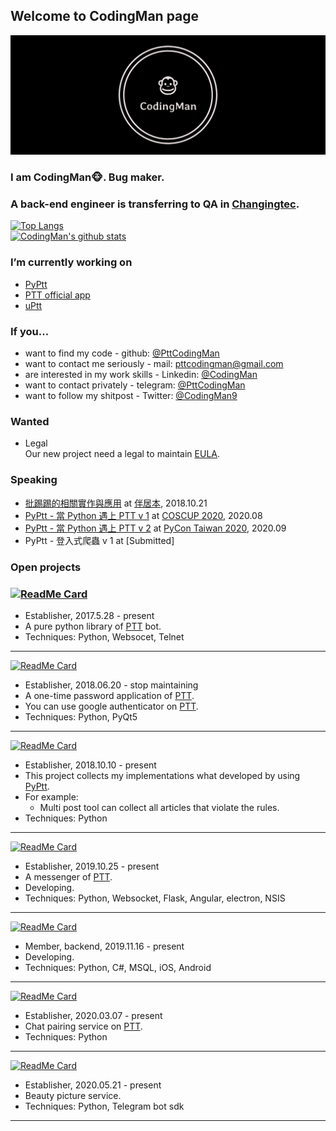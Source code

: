 ## Welcome to CodingMan page

![](https://raw.githubusercontent.com/PttCodingMan/PttCodingMan.github.io/master/logo/facebook_cover_photo_2.png)

### I am CodingMan🐵. Bug maker. 
### A back-end engineer is transferring to QA in [Changingtec](https://www.changingtec.com/).  

[![Top Langs](https://github-readme-stats.vercel.app/api/top-langs/?username=PttCodingMan&theme=dark&layout=compact)](https://github.com/PttCodingMan)  
[![CodingMan's github stats](https://github-readme-stats.vercel.app/api?username=PttCodingMan&count_private=true&theme=dark)](https://github.com/PttCodingMan)  

### I’m currently working on 
  * [PyPtt](https://github.com/PttCodingMan/PyPtt)
  * [PTT official app](https://github.com/Ptt-official-app)
  * [uPtt](https://github.com/uPtt-messenger/uPtt)

### If you...
* want to find my code - github: [@PttCodingMan](https://github.com/PttCodingMan)  
* want to contact me seriously - mail: [pttcodingman@gmail.com](mailto:pttcodingman@gmail.com)  
* are interested in my work skills - Linkedin: [@CodingMan](https://www.linkedin.com/in/codingman/)  
* want to contact privately - telegram: [@PttCodingMan](https://t.me/PttCodingMan)  
* want to follow my shitpost - Twitter: [@CodingMan9](https://twitter.com/CodingMan9)  

### Wanted
* Legal  
    Our new project need a legal to maintain [EULA](https://zh.wikipedia.org/wiki/%E6%9C%80%E7%BB%88%E7%94%A8%E6%88%B7%E8%AE%B8%E5%8F%AF%E5%8D%8F%E8%AE%AE).

### Speaking
* [批踢踢的相關實作與應用](https://docs.google.com/presentation/d/1aTfchLP8VzYhIBGCciC12mR-YtHqMB3a2OIOi8aFNeY/edit?usp=sharing) at [伴居本](https://chenshane911.myportfolio.com/node-website), 2018.10.21
* [PyPtt - 當 Python 遇上 PTT v 1](https://docs.google.com/presentation/d/1Uw76Lb9D3RqVS3Re5PWNBrgiO5SJOk8KqhPE3GvPjCs/edit?usp=sharing) at [COSCUP 2020](https://coscup.org/2020/), 2020.08
* [PyPtt - 當 Python 遇上 PTT v 2](https://docs.google.com/presentation/d/1FL0neHW52YWrnK9YXi1PO6B8fGqnbpKdL8R52KJkMtk/edit?usp=sharing) at [PyCon Taiwan 2020](https://tw.pycon.org/2020), 2020.09
* PyPtt - 登入式爬蟲 v 1 at [Submitted]

### Open projects

### [![ReadMe Card](https://github-readme-stats.vercel.app/api/pin/?username=PttCodingMan&repo=PyPtt&theme=dark)](https://github.com/PttCodingMan/PyPtt)  
- Establisher, 2017.5.28 - present  
- A pure python library of [PTT](https://zh.wikipedia.org/wiki/%E6%89%B9%E8%B8%A2%E8%B8%A2) bot.  
- Techniques: Python, Websocet, Telnet
---
    
[![ReadMe Card](https://github-readme-stats.vercel.app/api/pin/?username=PttCodingMan&repo=PTT-One-Time-Password&theme=dark)](https://github.com/PttCodingMan/PTT-One-Time-Password)  
- Establisher, 2018.06.20 - stop maintaining    
- A one-time password application of [PTT](https://zh.wikipedia.org/wiki/%E6%89%B9%E8%B8%A2%E8%B8%A2).  
- You can use google authenticator on [PTT](https://zh.wikipedia.org/wiki/%E6%89%B9%E8%B8%A2%E8%B8%A2).  
- Techniques: Python, PyQt5

---
    
[![ReadMe Card](https://github-readme-stats.vercel.app/api/pin/?username=PttCodingMan&repo=PTT_bots&theme=dark)](https://github.com/PttCodingMan/PTT_bots)  
- Establisher, 2018.10.10 - present  
- This project collects my implementations what developed by using [PyPtt](https://github.com/PttCodingMan/PyPtt).  
- For example:  
    - Multi post tool can collect all articles that violate the rules.  
- Techniques: Python

---
 
[![ReadMe Card](https://github-readme-stats.vercel.app/api/pin/?username=uPtt-messenger&repo=uPtt&theme=dark)](https://github.com/uPtt-messenger/uPtt)  
- Establisher, 2019.10.25 - present  
- A messenger of [PTT](https://zh.wikipedia.org/wiki/%E6%89%B9%E8%B8%A2%E8%B8%A2).  
- Developing.  
- Techniques: Python, Websocket, Flask, Angular, electron, NSIS

---
    
[![ReadMe Card](https://github-readme-stats.vercel.app/api/pin/?username=Ptt-official-app&repo=ptt_official_app_wanted&theme=dark)](https://github.com/Ptt-official-app/ptt_official_app_wanted)  
- Member, backend, 2019.11.16 - present  
- Developing.  
- Techniques: Python, C#, MSQL, iOS, Android

---
    
[![ReadMe Card](https://github-readme-stats.vercel.app/api/pin/?username=PttCodingMan&repo=PttTalk&theme=dark)](https://github.com/PttCodingMan/PttTalk)  
- Establisher, 2020.03.07 - present  
- Chat pairing service on [PTT](https://zh.wikipedia.org/wiki/%E6%89%B9%E8%B8%A2%E8%B8%A2).  
- Techniques: Python

---
    
[![ReadMe Card](https://github-readme-stats.vercel.app/api/pin/?username=PttCodingMan&repo=telegram_beauty_bot&theme=dark)](https://github.com/PttCodingMan/telegram_beauty_bot) 
- Establisher, 2020.05.21 - present  
- Beauty picture service.  
- Techniques: Python, Telegram bot sdk

---
